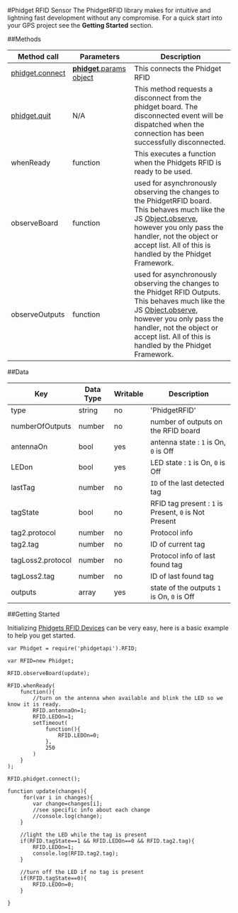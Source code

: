 #Phidget RFID Sensor
The PhidgetRFID library makes for intuitive and lightning fast development without any compromise. For a quick start into your GPS project see the __Getting Started__ section.

##Methods

|Method call|Parameters|Description|
|---|---|---|
|[phidget.connect](https://github.com/RIAEvangelist/node-phidget-API/blob/master/docs/Phidget.md#connecting--phidgetparams)|[__phidget__.params object](https://github.com/RIAEvangelist/node-phidget-API/blob/master/docs/Phidget.md#connecting--phidgetparams)|This connects the Phidget RFID|
|[phidget.quit](https://github.com/RIAEvangelist/node-phidget-API/blob/master/docs/Phidget.md#methods)|N/A |This method requests a disconnect from the phidget board.  The disconnected event will be dispatched when the connection has been successfully disconnected. |
|whenReady|function|This executes a function when the Phidgets RFID is ready to be used.|
|observeBoard|function|used for asynchronously observing the changes to the PhidgetRFID board. This behaves much like the JS [Object.observe](https://developer.mozilla.org/en-US/docs/Web/JavaScript/Reference/Global_Objects/Object/observe), however you only pass the handler, not the object or accept list. All of this is handled by the Phidget Framework.|
|observeOutputs|function|used for asynchronously observing the changes to the Phidget RFID Outputs. This behaves much like the JS [Object.observe](https://developer.mozilla.org/en-US/docs/Web/JavaScript/Reference/Global_Objects/Object/observe), however you only pass the handler, not the object or accept list. All of this is handled by the Phidget Framework.|

##Data
 
|Key|Data Type|Writable|Description|
|---|---|---|---|
|type|string|no|'PhidgetRFID'|
|numberOfOutputs|number|no|number of outputs on the RFID board|
|antennaOn|bool|yes|antenna state : ` 1 ` is On, ` 0 ` is Off |
|LEDon|bool|yes|LED state  : ` 1 ` is On, ` 0 ` is Off|
|lastTag|number|no|` ID ` of the last detected tag|
|tagState|bool|no|RFID tag present : ` 1 ` is Present, ` 0 ` is Not Present|
|tag2.protocol|number|no|Protocol info|
|tag2.tag|number|no|ID of current tag|
|tagLoss2.protocol|number|no|Protocol info of last found tag|
|tagLoss2.tag|number|no|ID of last found tag|
|outputs|array|yes|state of the outputs ` 1 ` is On, ` 0 ` is Off |



##Getting Started

Initializing [Phidgets RFID Devices](http://www.phidgets.com/products.php?category=14) can be very easy, here is a basic example to help you get started.

    var Phidget = require('phidgetapi').RFID;

    var RFID=new Phidget;

    RFID.observeBoard(update);

    RFID.whenReady(
        function(){
            //turn on the antenna when available and blink the LED so we know it is ready.
            RFID.antennaOn=1;
            RFID.LEDOn=1;
            setTimeout(
                function(){
                    RFID.LEDOn=0;
                },
                250
            )
        }
    );

    RFID.phidget.connect();

    function update(changes){
         for(var i in changes){
            var change=changes[i];
            //see specific info about each change
            //console.log(change);
        }

        //light the LED while the tag is present
        if(RFID.tagState==1 && RFID.LEDOn==0 && RFID.tag2.tag){
            RFID.LEDOn=1;
            console.log(RFID.tag2.tag);
        }

        //turn off the LED if no tag is present
        if(RFID.tagState==0){
            RFID.LEDOn=0;
        }

    }